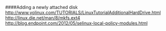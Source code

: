 ####Adding a newly attached disk
http://www.yolinux.com/TUTORIALS/LinuxTutorialAdditionalHardDrive.html
http://linux.die.net/man/8/mkfs.ext4
http://blog.endpoint.com/2012/05/selinux-local-policy-modules.html
